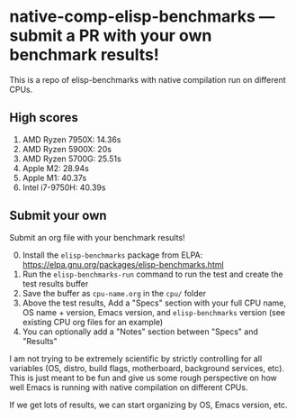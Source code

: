 # native-comp-elisp-benchmarks — submit a PR with your own benchmark results!

This is a repo of elisp-benchmarks with native compilation run on different CPUs.

## High scores

1. AMD Ryzen 7950X: 14.36s
2. AMD Ryzen 5900X: 20s
3. AMD Ryzen 5700G: 25.51s
4. Apple M2: 28.94s
5. Apple M1: 40.37s
6. Intel i7-9750H: 40.39s

## Submit your own

Submit an org file with your benchmark results!

0. Install the `elisp-benchmarks` package from ELPA: https://elpa.gnu.org/packages/elisp-benchmarks.html
1. Run the `elisp-benchmarks-run` command to run the test and create the test results buffer
2. Save the buffer as `cpu-name.org` in the `cpu/` folder
3. Above the test results, Add a "Specs" section with your full CPU name, OS name + version, Emacs version, and `elisp-benchmarks` version (see existing CPU org files for an example)
4. You can optionally add a "Notes" section between "Specs" and "Results"

I am not trying to be extremely scientific by strictly controlling for all variables (OS, distro, build flags, motherboard, background services, etc). This is just meant to be fun and give us some rough perspective on how well Emacs is running with native compilation on different CPUs.

If we get lots of results, we can start organizing by OS, Emacs version, etc.
